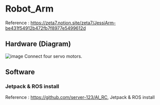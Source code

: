 # Robot_Arm
Reference : https://zeta7.notion.site/zeta7/JessiArm-be431f54912b472fb7f8977e5499612d
## Hardware (Diagram)
![image](https://github.com/server-123/Robot_Arm/assets/73692229/263003c9-ebbb-4816-bfb2-d8b9b06ef14e)
Connect four servo motors.
## Software
### Jetpack & ROS install
Reference : https://github.com/server-123/AI_RC, Jetpack & ROS install
